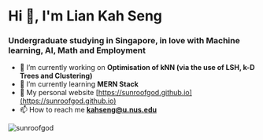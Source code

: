 <h1 align="left">Hi 👋, I'm Lian Kah Seng</h1>
<h3 align="left">Undergraduate studying in Singapore, in love with Machine learning, AI, Math and Employment</h3>

- 🔭 I’m currently working on **Optimisation of kNN (via the use of LSH, k-D Trees and Clustering)**
- 🌱 I’m currently learning **MERN Stack**
- 📝 My personal website [https://sunroofgod.github.io](https://sunroofgod.github.io)
- 📫 How to reach me **kahseng@u.nus.edu**

<p><img align="left" src="https://github-readme-streak-stats.herokuapp.com/?user=sunroofgod&" alt="sunroofgod" /></p>
